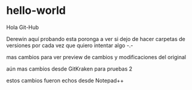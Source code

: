 # hello-world

Hola Git-Hub

Derewin aquí probando esta poronga a ver si dejo de hacer carpetas de versiones por cada vez que quiero intentar algo -.-

mas cambios para ver preview de cambios y modificaciones del original

aún mas cambios desde GitKraken para pruebas 2

estos cambios fueron echos desde Notepad++